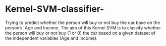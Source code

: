 # Kernel-SVM-classifier-
Trying to predict whether the person will buy or not buy the car base on the person’s’ Age and Income. The aim of this Kernel SVM is to classify whether the person will buy or not buy (1 or 0) the car based on a given dataset of the independent variables (Age and Income).
